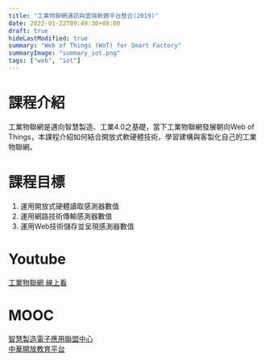 ```yaml
---
title: "工業物聯網通訊與雲端軟體平台整合(2019)"
date: 2022-01-22T09:49:30+08:00
draft: true
hideLastModified: true
summary: "Web of Things (WoT) for Smart Factory"
summaryImage: "summary_iot.png"
tags: ["web", "iot"]
---
```

# 課程介紹
工業物聯網是邁向智慧製造、工業4.0之基礎，當下工業物聯網發展朝向Web of Things，本課程介紹如何結合開放式軟硬體技術，學習建構與客製化自己的工業物聯網。

# 課程目標
1. 運用開放式硬體讀取感測器數值 
2. 運用網路技術傳輸感測器數值 
3. 運用Web技術儲存並呈現感測器數值

# Youtube
[工業物聯網 線上看](https://www.youtube.com/watch?v=2QlTi_xPVfQ&list=PLEb39mMt0VJYSWKcRHEcqOtdoEQJWzXsk "播放清單")

# MOOC
[智慧製造電子應用聯盟中心](https://ecsme.ee.nthu.edu.tw/pages/call-for-paper-d-4.html "智慧製造電子應用聯盟中心")  
[中華開放教育平台](https://www.openedu.tw/course.jsp?id=762 "中華開放教育平台")

